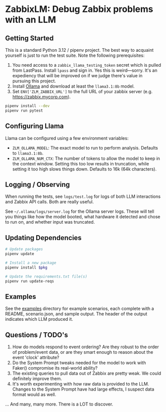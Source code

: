 # ZabbixLM: Debug Zabbix problems with an LLM

## Getting Started

This is a standard Python 3.12 / pipenv project. The best way to acquaint yourself is just to run the test suite. Note the following prerequisites:

1. You need access to a `zabbix_llama_testing_token` secret which is pulled from LastPass. Install `lpass` and sign in. Yes this is weird—sorry. It's an expediency that will be improved on if we judge there's value in pursuing this project.
2. Install [Ollama](https://ollama.com/) and download at least the `llama3.1:8b` model.
3. Set `ENV['ZLM_ZABBIX_URL']` to the full URL of your zabbix server (e.g. https://zabbix.mycorp.com).

```sh
pipenv install --dev
pipenv run pytest
```

## Configuring Llama

Llama can be configured using a few environment variables:

- `ZLM_OLLAMA_MODEL`: The exact model to run to perform analysis. Defaults to `llama3.1:8b`.
- `ZLM_OLLAMA_NUM_CTX`: The number of tokens to allow the model to keep in the context window. Setting this too low results in truncation, while setting it too high slows things down. Defaults to 16k (64k characters).

## Logging / Observing

When running the tests, see `logs/test.log` for logs of both LLM interactions and Zabbix API calls. Both are really useful.

See `~/.ollama/logs/server.log` for the Ollama server logs. These will tell you things like how the model booted, what hardware it detected and chose to run on, and whether input was truncated.

## Updating Dependencies

```sh
# Update packages
pipenv update

# Install a new package
pipenv install $pkg

# Update the requirements.txt file(s)
pipenv run update-reqs
```

## Examples

See the [examples](./examples) directory for example scenarios, each complete with a README, scenario.json, and sample output. The header of the output indicates which LLM produced it.

## Questions / TODO's

1. How do models respond to event ordering? Are they robust to the order of problem/event data, or are they smart enough to reason about the event 'clock' attribute?
2. Do the System Prompt tweaks needed for the model to work with Faker() compromise its real-world ability?
3. The existing queries to pull data out of Zabbix are pretty weak. We could definitely improve them.
4. It's worth experimenting with how raw data is provided to the LLM. Changes to the System Prompt have had large effects, I suspect data format would as well.

… And many, many more. There is a LOT to discover.
